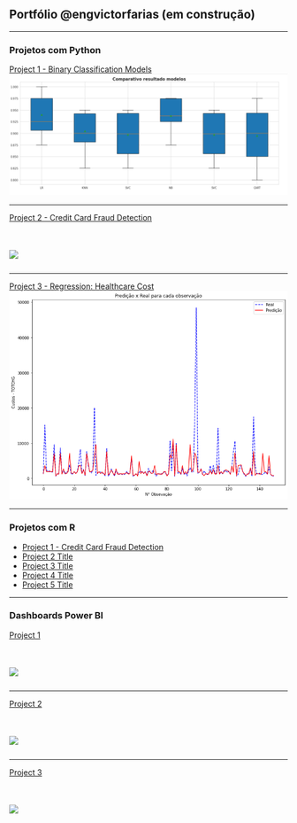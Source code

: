 ## Portfólio @engvictorfarias (em construção)

---

### Projetos com Python 

[Project 1 - Binary Classification Models]([/sample_page](https://github.com/engvictorfarias/engvictorfarias/blob/main/classifica-o-c-ncer-de-mama-winsconsin-python-ml.ipynb))
<img src="images/comparativo-modelos-classificacao-cancer-wisconsin.png?raw=true"/>

---
[Project 2 - Credit Card Fraud Detection]([/pdf/sample_presentation.pdf](https://www.kaggle.com/code/engvictorfarias/credit-card-fraud-detection-python))
# <img src="images/dummy_thumbnail.jpg?raw=true"/>

---
[Project 3 - Regression: Healthcare Cost]([/sample_page](https://www.kaggle.com/code/engvictorfarias/regress-o-custos-planos-de-sa-de-c-python))
<img src="images/modelo-regressao-healthcare.png?raw=true"/>

---

### Projetos com R

- [Project 1 - Credit Card Fraud Detection]([http://example.com/](https://www.kaggle.com/code/engvictorfarias/an-lise-de-fraude-em-c-de-cr-dito-linguagem-r))
- [Project 2 Title](http://example.com/)
- [Project 3 Title](http://example.com/)
- [Project 4 Title](http://example.com/)
- [Project 5 Title](http://example.com/)

---

### Dashboards Power BI 

[Project 1](/sample_page)
# <img src="images/dummy_thumbnail.jpg?raw=true"/>

---
[Project 2](/pdf/sample_presentation.pdf)
# <img src="images/dummy_thumbnail.jpg?raw=true"/>

---
[Project 3](http://example.com/)
# <img src="images/dummy_thumbnail.jpg?raw=true"/>


